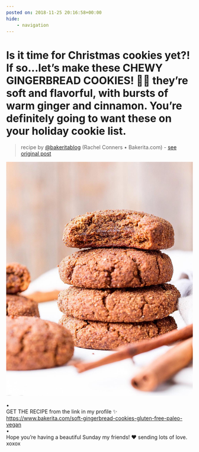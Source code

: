 ```yaml
---
posted on: 2018-11-25 20:16:58+00:00
hide:
    - navigation
---
```


# Is it time for Christmas cookies yet?! If so...let’s make these CHEWY GINGERBREAD COOKIES! 🌲🍂 they’re soft and flavorful, with bursts of warm ginger and cinnamon. You’re definitely going to want these on your holiday cookie list. 

> recipe by [@bakeritablog](https://www.instagram.com/bakeritablog/) 
(Rachel Conners • Bakerita.com) - [see original post](https://instagram.com/p/Bqnc0IugVQP)

![](../img/bakeritablog_25-11-2018_2011.png)

•  
GET THE RECIPE from the link in my profile ✨ https://www.bakerita.com/soft-gingerbread-cookies-gluten-free-paleo-vegan  
•  
Hope you’re having a beautiful Sunday my friends! ❤️ sending lots of love. xoxox   